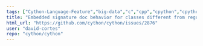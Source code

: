 ```yaml
---
tags: ["Cython-Language-Feature","big-data","c","cpp","cpython","cpython-extensions","cython","enhancement","help-wanted","performance","python"]
title: "Embedded signature doc behavior for classes different from regular Python"
html_url: "https://github.com/cython/cython/issues/2876"
user: "david-cortes"
repo: "cython/cython"
---
```


